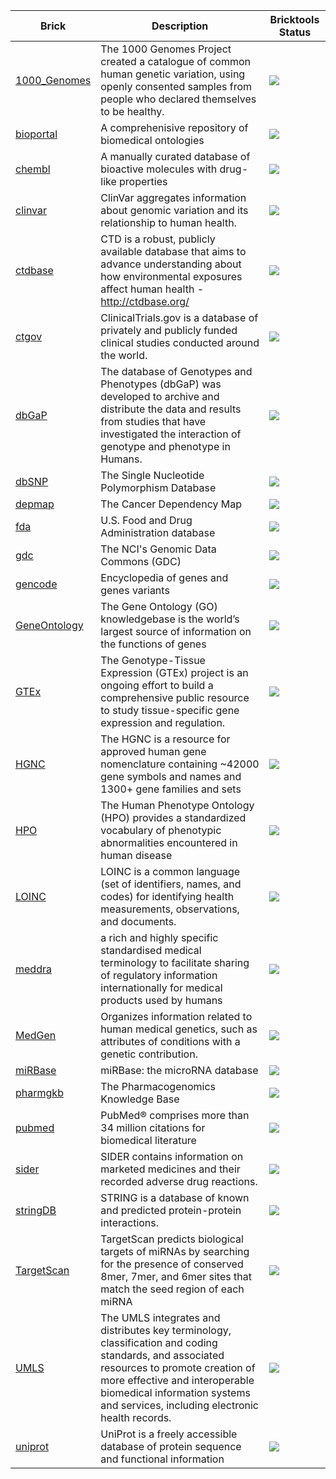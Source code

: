 | Brick | Description | Bricktools Status |
|---|---|---|
|[1000_Genomes](https://github.com/biobricks-ai/1000_Genomes)|The 1000 Genomes Project created a catalogue of common human genetic variation, using openly consented samples from people who declared themselves to be healthy.|<a href="https://github.com/biobricks-ai/1000_Genomes/actions"><img src="https://github.com/biobricks-ai/1000_Genomes/actions/workflows/bricktools-check.yaml/badge.svg?branch=main"/></a>|
|[bioportal](https://github.com/biobricks-ai/bioportal)|A comprehenisive repository of biomedical ontologies|<a href="https://github.com/biobricks-ai/bioportal/actions"><img src="https://github.com/biobricks-ai/bioportal/actions/workflows/bricktools-check.yaml/badge.svg?branch=master"/></a>|
|[chembl](https://github.com/biobricks-ai/chembl)|A manually curated database of bioactive molecules with drug-like properties|<a href="https://github.com/biobricks-ai/chembl/actions"><img src="https://github.com/biobricks-ai/chembl/actions/workflows/bricktools-check.yaml/badge.svg?branch=master"/></a>|
|[clinvar](https://github.com/biobricks-ai/clinvar)|ClinVar aggregates information about genomic variation and its relationship to human health.|<a href="https://github.com/biobricks-ai/clinvar/actions"><img src="https://github.com/biobricks-ai/clinvar/actions/workflows/bricktools-check.yaml/badge.svg?branch=master"/></a>|
|[ctdbase](https://github.com/biobricks-ai/ctdbase)|CTD is a robust, publicly available database that aims to advance understanding about how environmental exposures affect human health - http://ctdbase.org/|<a href="https://github.com/biobricks-ai/ctdbase/actions"><img src="https://github.com/biobricks-ai/ctdbase/actions/workflows/bricktools-check.yaml/badge.svg?branch=master"/></a>|
|[ctgov](https://github.com/biobricks-ai/ctgov)|ClinicalTrials.gov is a database of privately and publicly funded clinical studies conducted around the world.|<a href="https://github.com/biobricks-ai/ctgov/actions"><img src="https://github.com/biobricks-ai/ctgov/actions/workflows/bricktools-check.yaml/badge.svg?branch=main"/></a>|
|[dbGaP](https://github.com/biobricks-ai/dbGaP)|The database of Genotypes and Phenotypes (dbGaP) was developed to archive and distribute the data and results from studies that have investigated the interaction of genotype and phenotype in Humans.|<a href="https://github.com/biobricks-ai/dbGaP/actions"><img src="https://github.com/biobricks-ai/dbGaP/actions/workflows/bricktools-check.yaml/badge.svg?branch=master"/></a>|
|[dbSNP](https://github.com/biobricks-ai/dbSNP)|The Single Nucleotide Polymorphism Database|<a href="https://github.com/biobricks-ai/dbSNP/actions"><img src="https://github.com/biobricks-ai/dbSNP/actions/workflows/bricktools-check.yaml/badge.svg?branch=master"/></a>|
|[depmap](https://github.com/biobricks-ai/depmap)|The Cancer Dependency Map|<a href="https://github.com/biobricks-ai/depmap/actions"><img src="https://github.com/biobricks-ai/depmap/actions/workflows/bricktools-check.yaml/badge.svg?branch=master"/></a>|
|[fda](https://github.com/biobricks-ai/fda)|U.S. Food and Drug Administration database|<a href="https://github.com/biobricks-ai/fda/actions"><img src="https://github.com/biobricks-ai/fda/actions/workflows/bricktools-check.yaml/badge.svg?branch=main"/></a>|
|[gdc](https://github.com/biobricks-ai/gdc)|The NCI's Genomic Data Commons (GDC)|<a href="https://github.com/biobricks-ai/gdc/actions"><img src="https://github.com/biobricks-ai/gdc/actions/workflows/bricktools-check.yaml/badge.svg?branch=master"/></a>|
|[gencode](https://github.com/biobricks-ai/gencode)|Encyclopedia of genes and genes variants|<a href="https://github.com/biobricks-ai/gencode/actions"><img src="https://github.com/biobricks-ai/gencode/actions/workflows/bricktools-check.yaml/badge.svg?branch=main"/></a>|
|[GeneOntology](https://github.com/biobricks-ai/GeneOntology)|The Gene Ontology (GO) knowledgebase is the world’s largest source of information on the functions of genes|<a href="https://github.com/biobricks-ai/GeneOntology/actions"><img src="https://github.com/biobricks-ai/GeneOntology/actions/workflows/bricktools-check.yaml/badge.svg?branch=main"/></a>|
|[GTEx](https://github.com/biobricks-ai/GTEx)|The Genotype-Tissue Expression (GTEx) project is an ongoing effort to build a comprehensive public resource to study tissue-specific gene expression and regulation.|<a href="https://github.com/biobricks-ai/GTEx/actions"><img src="https://github.com/biobricks-ai/GTEx/actions/workflows/bricktools-check.yaml/badge.svg?branch=master"/></a>|
|[HGNC](https://github.com/biobricks-ai/HGNC)|The HGNC is a resource for approved human gene nomenclature containing ~42000 gene symbols and names and 1300+ gene families and sets|<a href="https://github.com/biobricks-ai/HGNC/actions"><img src="https://github.com/biobricks-ai/HGNC/actions/workflows/bricktools-check.yaml/badge.svg?branch=master"/></a>|
|[HPO](https://github.com/biobricks-ai/HPO)|The Human Phenotype Ontology (HPO) provides a standardized vocabulary of phenotypic abnormalities encountered in human disease|<a href="https://github.com/biobricks-ai/HPO/actions"><img src="https://github.com/biobricks-ai/HPO/actions/workflows/bricktools-check.yaml/badge.svg?branch=master"/></a>|
|[LOINC](https://github.com/biobricks-ai/LOINC)|LOINC is a common language (set of identifiers, names, and codes) for identifying health measurements, observations, and documents.|<a href="https://github.com/biobricks-ai/LOINC/actions"><img src="https://github.com/biobricks-ai/LOINC/actions/workflows/bricktools-check.yaml/badge.svg?branch=master"/></a>|
|[meddra](https://github.com/biobricks-ai/meddra)|a rich and highly specific standardised medical terminology to facilitate sharing of regulatory information internationally for medical products used by humans|<a href="https://github.com/biobricks-ai/meddra/actions"><img src="https://github.com/biobricks-ai/meddra/actions/workflows/bricktools-check.yaml/badge.svg?branch=main"/></a>|
|[MedGen](https://github.com/biobricks-ai/MedGen)|Organizes information related to human medical genetics, such as attributes of conditions with a genetic contribution.|<a href="https://github.com/biobricks-ai/MedGen/actions"><img src="https://github.com/biobricks-ai/MedGen/actions/workflows/bricktools-check.yaml/badge.svg?branch=master"/></a>|
|[miRBase](https://github.com/biobricks-ai/miRBase)|miRBase: the microRNA database|<a href="https://github.com/biobricks-ai/miRBase/actions"><img src="https://github.com/biobricks-ai/miRBase/actions/workflows/bricktools-check.yaml/badge.svg?branch=master"/></a>|
|[pharmgkb](https://github.com/biobricks-ai/pharmgkb)|The Pharmacogenomics Knowledge Base|<a href="https://github.com/biobricks-ai/pharmgkb/actions"><img src="https://github.com/biobricks-ai/pharmgkb/actions/workflows/bricktools-check.yaml/badge.svg?branch=master"/></a>|
|[pubmed](https://github.com/biobricks-ai/pubmed)|PubMed® comprises more than 34 million citations for biomedical literature|<a href="https://github.com/biobricks-ai/pubmed/actions"><img src="https://github.com/biobricks-ai/pubmed/actions/workflows/bricktools-check.yaml/badge.svg?branch=main"/></a>|
|[sider](https://github.com/biobricks-ai/sider)|SIDER contains information on marketed medicines and their recorded adverse drug reactions.|<a href="https://github.com/biobricks-ai/sider/actions"><img src="https://github.com/biobricks-ai/sider/actions/workflows/bricktools-check.yaml/badge.svg?branch=main"/></a>|
|[stringDB](https://github.com/biobricks-ai/stringDB)|STRING is a database of known and predicted protein-protein interactions.|<a href="https://github.com/biobricks-ai/stringDB/actions"><img src="https://github.com/biobricks-ai/stringDB/actions/workflows/bricktools-check.yaml/badge.svg?branch=main"/></a>|
|[TargetScan](https://github.com/biobricks-ai/TargetScan)|TargetScan predicts biological targets of miRNAs by searching for the presence of conserved 8mer, 7mer, and 6mer sites that match the seed region of each miRNA|<a href="https://github.com/biobricks-ai/TargetScan/actions"><img src="https://github.com/biobricks-ai/TargetScan/actions/workflows/bricktools-check.yaml/badge.svg?branch=main"/></a>|
|[UMLS](https://github.com/biobricks-ai/UMLS)|The UMLS integrates and distributes key terminology, classification and coding standards, and associated resources to promote creation of more effective and interoperable biomedical information systems and services, including electronic health records.|<a href="https://github.com/biobricks-ai/UMLS/actions"><img src="https://github.com/biobricks-ai/UMLS/actions/workflows/bricktools-check.yaml/badge.svg?branch=main"/></a>|
|[uniprot](https://github.com/biobricks-ai/uniprot)|UniProt is a freely accessible database of protein sequence and functional information|<a href="https://github.com/biobricks-ai/uniprot/actions"><img src="https://github.com/biobricks-ai/uniprot/actions/workflows/bricktools-check.yaml/badge.svg?branch=master"/></a>|
